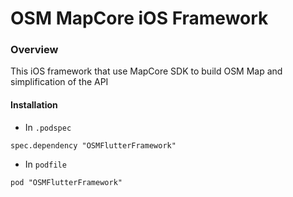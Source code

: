 # OSM MapCore iOS Framework

### Overview

 This iOS framework that use MapCore SDK to build OSM Map and simplification of the API

 #### Installation

 * In `.podspec`
 ```
 spec.dependency "OSMFlutterFramework"
 ```

 * In `podfile`
 ```
 pod "OSMFlutterFramework"
 ```